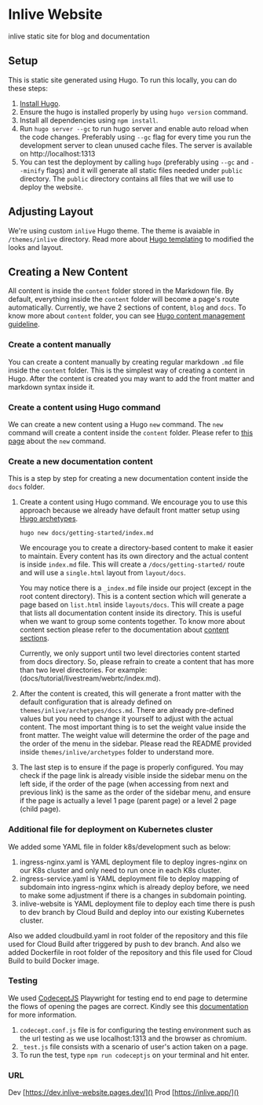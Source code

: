 # Inlive Website
inlive static site for blog and documentation

## Setup
This is static site generated using Hugo. To run this locally, you can do these steps:
1. [Install Hugo](https://gohugo.io/getting-started/installing/).
2. Ensure the hugo is installed properly by using `hugo version` command.
3. Install all dependencies using `npm install`.
4. Run `hugo server --gc` to run hugo server and enable auto reload when the code changes. Preferably using `--gc` flag for every time you run the development server to clean unused cache files. The server is available on http://localhost:1313
5. You can test the deployment by calling `hugo` (preferably using `--gc` and `--minify` flags) and it will generate all static files needed under `public` directory. The `public` directory contains all files that we will use to deploy the website.


## Adjusting Layout
We're using custom `inlive` Hugo theme. The theme is avaiable in `/themes/inlive` directory. Read more about [Hugo templating](https://gohugo.io/templates/) to modified the looks and layout.

## Creating a New Content
All content is inside the `content` folder stored in the Markdown file. By default, everything inside the `content` folder will become a page's route automatically. Currently, we have 2 sections of content, `blog` and `docs`. To know more about `content` folder, you can see [Hugo content management guideline](https://gohugo.io/content-management/).

### Create a content manually
You can create a content manually by creating regular markdown `.md` file inside the `content` folder. This is the simplest way of creating a content in Hugo. After the content is created you may want to add the front matter and markdown syntax inside it.

### Create a content using Hugo command
We can create a new content using a Hugo `new` command. The `new` command will create a content inside the `content` folder. Please refer to [this page](https://gohugo.io/commands/hugo_new/) about the `new` command.

### Create a new documentation content
This is a step by step for creating a new documentation content inside the `docs` folder.

1. Create a content using Hugo command. We encourage you to use this approach because we already have default front matter setup using [Hugo archetypes](https://gohugo.io/content-management/archetypes/).

    ```
    hugo new docs/getting-started/index.md
    ```
    We encourage you to create a directory-based content to make it easier to maintain. Every content has its own directory and the actual content is inside `index.md` file. This will create a `/docs/getting-started/` route and will use a `single.html` layout from `layout/docs`.

    You may notice there is a `_index.md` file inside our project (except in the root content directory). This is a content section which will generate a page based on `list.html` inside `layouts/docs`. This will create a page that lists all documentation content inside its directory. This is useful when we want to group some contents together. To know more about content section please refer to the documentation about [content sections](https://gohugo.io/content-management/sections/).

    Currently, we only support until two level directories content started from docs directory. So, please refrain to create a content that has more than two level directories. For example: (docs/tutorial/livestream/webrtc/index.md).

2. After the content is created, this will generate a front matter with the default configuration that is already defined on `themes/inlive/archetypes/docs.md`. There are already pre-defined values but you need to change it yourself to adjust with the actual content. The most important thing is to set the weight value inside the front matter. The weight value will determine the order of the page and the order of the menu in the sidebar. Please read the README provided inside `themes/inlive/archetypes` folder to understand more.

3. The last step is to ensure if the page is properly configured. You may check if the page link is already visible inside the sidebar menu on the left side, if the order of the page (when accessing from next and previous link) is the same as the order of the sidebar menu, and ensure if the page is actually a level 1 page (parent page) or a level 2 page (child page).

### Additional file for deployment on Kubernetes cluster
We added some YAML file in folder k8s/development such as below:
1. ingress-nginx.yaml is YAML deployment file to deploy ingres-nginx on our K8s cluster and only need to run once in each K8s cluster.
2. ingress-service.yaml is YAML deployment file to deploy mapping of subdomain into ingress-nginx which is already deploy before, we need to make some adjustment if there is a changes in subdomain pointing.
3. inlive-website is YAML deployment file to deploy each time there is push to dev branch by Cloud Build and deploy into our existing Kubernetes cluster.

Also we added cloudbuild.yaml in root folder of the repository and this file used for Cloud Build after triggered by push to dev branch. And also we added Dockerfile in root folder of the repository and this file used for Cloud Build to build Docker image.

### Testing
We used [CodeceptJS](https://codecept.io/quickstart/) Playwright for testing end to end page to determine the flows of opening the pages are correct. Kindly see this [documentation](https://codecept.io/playwright/) for more information.
1. `codecept.conf.js` file is for configuring the testing environment such as the url testing as we use localhost:1313 and the browser as chromium.
2. `_test.js` file consists with a scenario of user's action taken on a page.
3. To run the test, type `npm run codeceptjs` on your terminal and hit enter.

### URL

Dev [https://dev.inlive-website.pages.dev/]()
Prod [https://inlive.app/]()